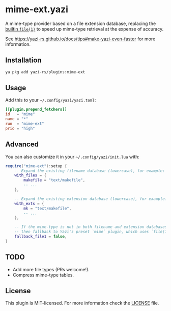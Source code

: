 # mime-ext.yazi

A mime-type provider based on a file extension database, replacing the [builtin `file(1)`](https://github.com/sxyazi/yazi/blob/main/yazi-plugin/preset/plugins/mime.lua) to speed up mime-type retrieval at the expense of accuracy.

See https://yazi-rs.github.io/docs/tips#make-yazi-even-faster for more information.

## Installation

```sh
ya pkg add yazi-rs/plugins:mime-ext
```

## Usage

Add this to your `~/.config/yazi/yazi.toml`:

```toml
[[plugin.prepend_fetchers]]
id   = "mime"
name = "*"
run  = "mime-ext"
prio = "high"
```

## Advanced

You can also customize it in your `~/.config/yazi/init.lua` with:

```lua
require("mime-ext"):setup {
	-- Expand the existing filename database (lowercase), for example:
	with_files = {
		makefile = "text/makefile",
		-- ...
	},

	-- Expand the existing extension database (lowercase), for example:
	with_exts = {
		mk = "text/makefile",
		-- ...
	},

	-- If the mime-type is not in both filename and extension databases,
	-- then fallback to Yazi's preset `mime` plugin, which uses `file(1)`
	fallback_file1 = false,
}
```

## TODO

- Add more file types (PRs welcome!).
- Compress mime-type tables.

## License

This plugin is MIT-licensed. For more information check the [LICENSE](LICENSE) file.

